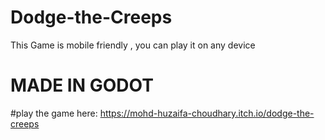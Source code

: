 # Dodge-the-Creeps

This Game is mobile friendly , you can play it on any device

# MADE IN GODOT

#play the game here:
https://mohd-huzaifa-choudhary.itch.io/dodge-the-creeps
